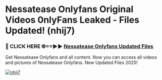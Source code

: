 # Nessatease Onlyfans Original Videos 0nlyFans Leaked - Files Updated! (nhij7)

<h3>🔴 CLICK HERE 🌐==►► <a href="https://tinyurl.com/ehrbuxhb" rel="nofollow">Nessatease Onlyfans Updated Files</a></h3>

Get Nessatease Onlyfans and all content. Now you can access all videos and pictures of Nessatease Onlyfans. New Updated Files 2025!

[![nhij7](https://i.imgur.com/lVYEuWS.gif)](https://tinyurl.com/ehrbuxhb)
